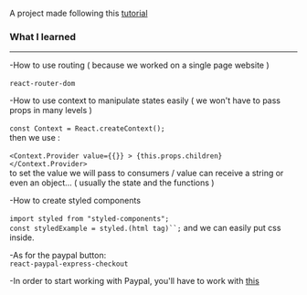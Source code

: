 A project made following this [tutorial](https://www.youtube.com/watch?v=wPQ1-33teR4&t=19565s)

### What I learned

<hr>

-How to use routing ( because we worked on a single page website )
<br>
<br>
`react-router-dom`

-How to use context to manipulate states easily ( we won't have to pass props in many levels )
<br>
<br>
`const Context = React.createContext();`
<br>
then we use :
<br>
<br>
`<Context.Provider value={{}} > {this.props.children} </Context.Provider>`
<br>
to set the value we will pass to consumers / value can receive a string or even an object... ( usually the state and the functions )

-How to create styled components
<br>
<br>
`import styled from "styled-components";`
<br>
` const styledExample = styled.(html tag)``; `
and we can easily put css inside.

-As for the paypal button:
<br>
`react-paypal-express-checkout`

-In order to start working with Paypal, you'll have to work with [this](https://developer.paypal.com/)
